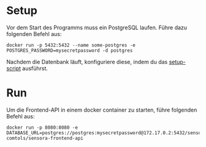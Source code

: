 # Setup
Vor dem Start des Programms muss ein PostgreSQL laufen. Führe dazu folgenden Befehl aus:
```shell
docker run -p 5432:5432 --name some-postgres -e POSTGRES_PASSWORD=mysecretpassword -d postgres
```
Nachdem die Datenbank läuft, konfiguriere diese, indem du das [setup-script](database_setup.sql) ausführst.

# Run
Um die Frontend-API in einem docker container zu starten, führe folgenden Befehl aus:
```shell
docker run -p 8080:8080 -e DATABASE_URL=postgres://postgres:mysecretpassword@172.17.0.2:5432/sensora comtols/sensora-frontend-api
```